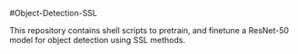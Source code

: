 #Object-Detection-SSL

This repository contains shell scripts to pretrain, and finetune a ResNet-50 model for object detection using SSL methods.
